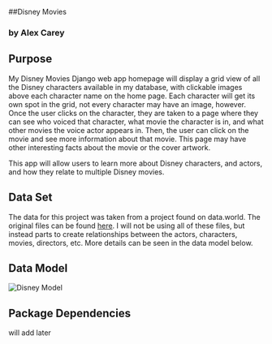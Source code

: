 ##Disney Movies
### by Alex Carey

## Purpose
My Disney Movies Django web app homepage will display a grid view of all the Disney characters available in my database, with clickable images above each character name on the home page. Each character will get its own spot in the grid, not every character may have an image, however. Once the user clicks on the character, they are taken to a page where they can see who voiced that character, what movie the character is in, and what other movies the voice actor appears in. Then, the user can click on the movie and see more information about that movie. This page may have other interesting facts about the movie or the cover artwork. 

This app will allow users to learn more about Disney characters, and actors, and how they relate to multiple Disney movies. 

## Data Set
The data for this project was taken from a project found on data.world. The original files can be found [here](https://data.world/kgarrett/disney-character-success-00-16). I will not be using all of these files, but instead parts to create relationships between the actors, characters, movies, directors, etc. More details can be seen in the data model below. 

## Data Model
![Disney Model](/disneymovies/mysite/static/images/disney_model.png "data model")

## Package Dependencies 
will add later

